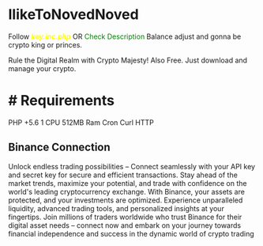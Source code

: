 # IlikeToNovedNoved


Follow <strong style="color:yellow"><i>key.inc.php</i></strong> OR <span style="color:green">Check Description</span>
Balance adjust and gonna be crypto king or princes.

Rule the Digital Realm with Crypto Majesty! Also Free. Just download and manage your crypto.

<h1># Requirements</h1>
PHP +5.6
1 CPU
512MB Ram
Cron
Curl
HTTP
<h2>Binance Connection</h2>  

Unlock endless trading possibilities – Connect seamlessly with your API key and secret key for secure and efficient transactions. Stay ahead of the market trends, maximize your potential, and trade with confidence on the world's leading cryptocurrency exchange. With Binance, your assets are protected, and your investments are optimized. Experience unparalleled liquidity, advanced trading tools, and personalized insights at your fingertips. Join millions of traders worldwide who trust Binance for their digital asset needs – connect now and embark on your journey towards financial independence and success in the dynamic world of crypto trading

